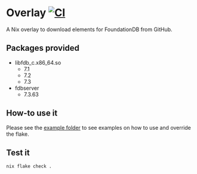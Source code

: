 # Overlay [![CI](https://github.com/foundationdb-rs/overlay/actions/workflows/ci.yml/badge.svg)](https://github.com/foundationdb-rs/overlay/actions/workflows/ci.yml)
A Nix overlay to download elements for FoundationDB from GitHub.

## Packages provided

* libfdb_c.x86_64.so 
  * 7.1
  * 7.2
  * 7.3
* fdbserver
  * 7.3.63

## How-to use it

Please see the [example folder](./examples/) to see examples on how to use and override the flake.

## Test it

```bash
nix flake check .
```